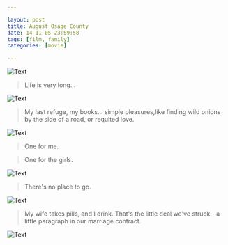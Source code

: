```yaml
---

layout: post
title: August Osage County
date: 14-11-05 23:59:58
tags: [film, family]
categories: [movie]

---
```


![Text]({{site.url}}/assets/blog_img/2014-11-05-august-osage-county/August.Osage.Co%5B01_54_08%5D%5B20141106-002550-7%5D.PNG)

> Life is very long...

![Text]({{site.url}}/assets/blog_img/2014-11-05-august-osage-county/August.Osage.Co%5B00_31_44%5D%5B20141106-001244-4%5D.PNG) 

> My last refuge, my books... simple pleasures,like finding wild onions by the side of a road, or requited love.

![Text]({{site.url}}/assets/blog_img/2014-11-05-august-osage-county/August.Osage.Co%5B00_47_17%5D%5B20141106-001928-2%5D.PNG) 


> One for me.

> One for the girls.

![Text]({{site.url}}/assets/blog_img/2014-11-05-august-osage-county/August.Osage.Co%5B01_12_45%5D%5B20141106-002158-4%5D.PNG) 

> There's no place to go.

![Text]({{site.url}}/assets/blog_img/2014-11-05-august-osage-county/August.Osage.Co%5B01_55_09%5D%5B20141106-002811-1%5D.PNG) 

> My wife takes pills, and I drink. That's the little deal we've struck - a little paragraph in our marriage contract.

![Text]({{site.url}}/assets/blog_img/2014-11-05-august-osage-county/August.Osage.Co%5B01_55_06%5D%5B20141106-002740-8%5D.PNG) 
